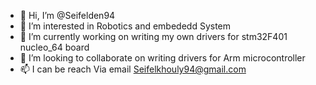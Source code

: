 - 👋 Hi, I’m @Seifelden94
- 👀 I’m interested in Robotics and embededd System
- 🌱 I’m currently working on writing my own drivers for stm32F401 nucleo_64 board
- 💞️ I’m looking to collaborate on writing drivers for Arm microcontroller
- 📫  I can be reach Via email Seifelkhouly94@gmail.com

<!---
Seifelden94/Seifelden94 is a ✨ special ✨ repository because its `README.md` (this file) appears on your GitHub profile.
You can click the Preview link to take a look at your changes.
--->

